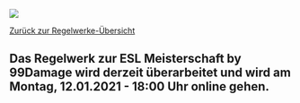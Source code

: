 ![](https://cdn0.gamesports.net/storage/180000/180171.jpg)

  
[Zurück zur Regelwerke-Übersicht](https://liga.99damage.de/statics/rules)  
  

Das Regelwerk zur ESL Meisterschaft by 99Damage wird derzeit überarbeitet und wird am Montag, 12.01.2021 - 18:00 Uhr online gehen.
----------------------------------------------------------------------------------------------------------------------------------